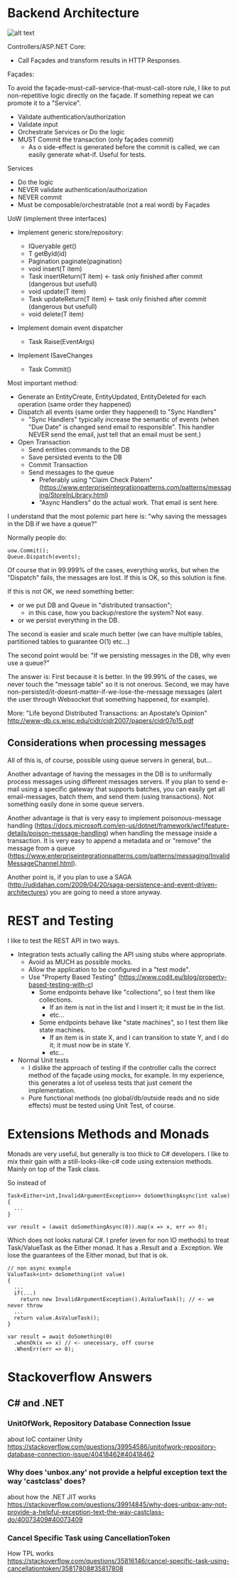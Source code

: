 # Backend Architecture

![alt text](./BasicCSharpBackend.png "Basic C# Backend Architecture")  


Controllers/ASP.NET Core:  
- Call Façades and transform results in HTTP Responses.

Façades:

To avoid the façade-must-call-service-that-must-call-store rule, I like to put
non-repetitive logic directly on the façade. If something repeat we can promote it to a "Service".

- Validate authentication/authorization
- Validate input
- Orchestrate Services or Do the logic
- MUST Commit the transaction (only façades commit)
  - As o side-effect is generated before the commit is called, we can easily generate what-if. Useful for tests.

Services

- Do the logic
- NEVER validate authentication/authorization
- NEVER commit
- Must be composable/orchestratable (not a real word) by Façades

UoW (implement three interfaces)

- Implement generic store/repository: 
  - IQueryable<T> get<T>()  
  - T getById<T>(id)  
  - Pagination<T> paginate<T>(pagination)  
  - void insert<T>(T item)  
  - Task<T> insertReturn<T>(T item)  <- task only finished after commit (dangerous but usefull)
  - void update<T>(T item)  
  - Task<T> updateReturn<T>(T item)  <- task only finished after commit (dangerous but usefull)
  - void delete(T item)

- Implement domain event dispatcher
  - Task Raise(EventArgs)

- Implement ISaveChanges
  - Task Commit()

Most important method:  
 - Generate an EntityCreate, EntityUpdated, EntityDeleted for each operation (same order they happened)  
 - Dispatch all events (same order they happened) to "Sync Handlers"
   - "Sync Handlers" typically increase the semantic of events (when "Due Date" is changed send email to responsible". This handler NEVER send the email, just tell that an email must be sent.)
 - Open Transaction  
   - Send entities commands to the DB  
   - Save persisted events to the DB  
   - Commit Transaction  
   - Send messages to the queue
     - Preferably using "Claim Check Patern" (https://www.enterpriseintegrationpatterns.com/patterns/messaging/StoreInLibrary.html)
     - "Async Handlers" do the actual work. That email is sent here.

I understand that the most polemic part here is: "why saving the messages in the DB if we have a queue?"

Normally people do:

```
uow.Commit();
Queue.Dispatch(events);
```

Of course that in 99.999% of the cases, everything works, but when the "Dispatch" fails, the messages are lost. If this is OK, so this solution is fine.

If this is not OK, we need something better:
 - or we put DB and Queue in "distributed transaction";
   - in this case, how you backup/restore the system? Not easy.
 - or we persist everything in the DB.

The second is easier and scale much better (we can have multiple tables, partitioned tables to guarantee O(1) etc...)

The second point would be: "If we persisting messages in the DB, why even use a queue?"

The answer is: First because it is better. In the 99.99% of the cases, we never touch the "message table" so it is not onerous. Second, we may have non-persisted/it-doesnt-matter-if-we-lose-the-message messages (alert the user through Websocket that something happened, for example).

More:
"Life beyond Distributed Transactions: an Apostate’s Opinion"  
http://www-db.cs.wisc.edu/cidr/cidr2007/papers/cidr07p15.pdf

## Considerations when processing messages

All of this is, of course, possible using queue servers in general, but...

Another advantage of having the messages in the DB is to uniformally process messages using different messages servers. If you plan to send e-mail using a specific gateway that supports batches, you can easily get all email-messages, batch them, and send them (using transactions). Not something easily done in some queue servers.

Another advantage is that is very easy to implement poisonous-message handling (https://docs.microsoft.com/en-us/dotnet/framework/wcf/feature-details/poison-message-handling) when handling the message inside a transaction. It is very easy to append a metadata and or "remove" the message from a queue (https://www.enterpriseintegrationpatterns.com/patterns/messaging/InvalidMessageChannel.html).

Another point is, if you plan to use a SAGA (http://udidahan.com/2009/04/20/saga-persistence-and-event-driven-architectures) you are going to need a store anyway.

# REST and Testing

I like to test the REST API in two ways.

 - Integration tests actually calling the API using stubs where appropriate.
   - Avoid as MUCH as possible mocks.
   - Allow the application to be configured in a "test mode".
   - Use "Property Based Testing" (https://www.codit.eu/blog/property-based-testing-with-c)
     - Some endpoints behave like "collections", so I test them like collections.
       - If an item is not in the list and I insert it; it must be in the list.
       - etc...
     - Some endpoints behave like "state machines", so I test them like state machines.
       - If an item is in state X, and I can transition to state Y, and I do it; it must now be in state Y.
       - etc...
 - Normal Unit tests
   - I dislike the approach of testing if the controller calls the correct method of the façade using mocks, for example. In my experience, this generates a lot of useless tests that just cement the implementation.
   - Pure functional methods (no global/db/outside reads and no side effects) must be tested using Unit Test, of course.

# Extensions Methods and Monads

Monads are very useful, but generally is too thick to C# developers. I like to mix their gain with a still-looks-like-c# code using extension methods. Mainly on top of the Task class.

So instead of 

```
Task<Either<int,InvalidArgumentException>> doSomethingAsync(int value)
{
  ...
}

var result = (await doSomethingAsync(0)).map(x => x, err => 0);
```

Which does not looks natural C#. I prefer (even for non IO methods) to treat Task<T>/ValueTask<T> as the Either monad. It has a .Result and a .Exception. We lose the guarantees of the Either monad, but that is ok.

```
// non async example
ValueTask<int> doSomething(int value)
{
  ...
  if(...)
    return new InvalidArgumentException().AsValueTask(); // <- we never throw
  ...
  return value.AsValueTask();
}

var result = await doSomething(0)
  .whenOk(x => x) // <- unecessary, off course
  .WhenErr(err => 0);
```

# Stackoverflow Answers

## C# and .NET

### UnitOfWork, Repository Database Connection Issue  
about IoC container Unity  
https://stackoverflow.com/questions/39954586/unitofwork-repository-database-connection-issue/40418462#40418462  

### Why does 'unbox.any' not provide a helpful exception text the way 'castclass' does?
about how the .NET JIT works  
https://stackoverflow.com/questions/39914845/why-does-unbox-any-not-provide-a-helpful-exception-text-the-way-castclass-do/40073409#40073409

### Cancel Specific Task using CancellationToken
How TPL works  
https://stackoverflow.com/questions/35816146/cancel-specific-task-using-cancellationtoken/35817808#35817808